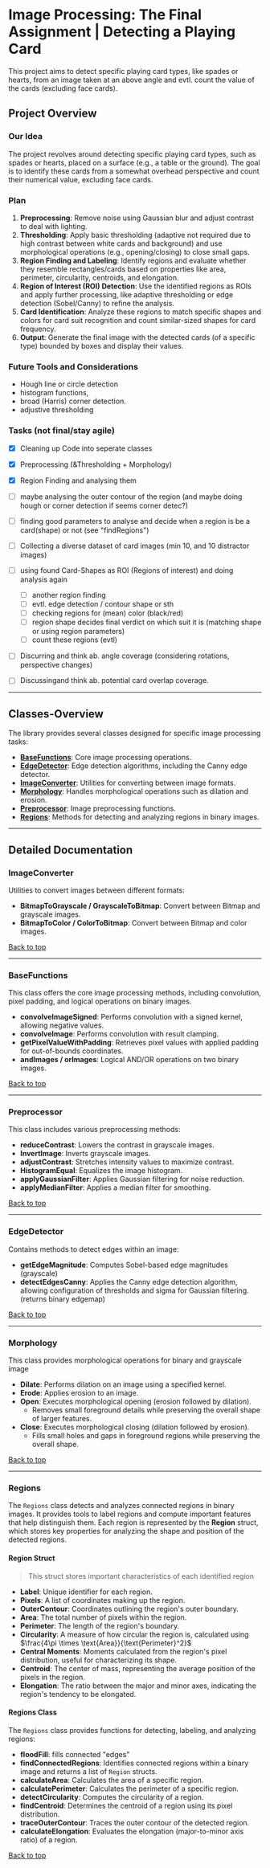# Image Processing: The Final Assignment | Detecting a Playing Card

This project aims to detect specific playing card types, like spades or hearts, from an image taken at an above angle and  evtl. count the value of the cards (excluding face cards).

## Project Overview

### Our Idea
The project revolves around detecting specific playing card types, such as spades or hearts, placed on a surface (e.g., a table or the ground). The goal is to identify these cards from a somewhat overhead perspective and count their numerical value, excluding face cards.

### Plan
1. **Preprocessing**: Remove noise using Gaussian blur and adjust contrast to deal with lighting.
2. **Thresholding**: Apply basic thresholding (adaptive not required due to high contrast between white cards and background) and use morphological operations (e.g., opening/closing) to close small gaps.
3. **Region Finding and Labeling**: Identify regions and evaluate whether they resemble rectangles/cards based on properties like area, perimeter, circularity, centroids, and elongation.
4. **Region of Interest (ROI) Detection**: Use the identified regions as ROIs and apply further processing, like adaptive thresholding or edge detection (Sobel/Canny) to refine the analysis.
5. **Card Identification**: Analyze these regions to match specific shapes and colors for card suit recognition and count similar-sized shapes for card frequency.
6. **Output**: Generate the final image with the detected cards (of a specific type) bounded by boxes and display their values.

### Future Tools and Considerations
- Hough line or circle detection
- histogram functions,
- broad (Harris) corner detection.
- adjustive thresholding

### Tasks (not final/stay agile)
- [x] Cleaning up Code into seperate classes
- [x] Preprocessing (&Thresholding + Morphology)
- [x] Region Finding and analysing them 
- [ ] maybe  analysing the outer contour of the region (and maybe doing hough or corner detection if seems corner detec?)
- [ ] finding good parameters to analyse and decide when a region is be a card(shape) or not (see "findRegions")
- [ ] Collecting a diverse dataset of card images (min 10, and 10 distractor images)
- [ ] using found Card-Shapes as ROI (Regions of interest) and doing analysis again
	- [ ] another region finding
	- [ ] evtl. edge detection / contour shape or sth
	- [ ] checking regions for (mean) color (black/red)
	- [ ] region shape decides final verdict on which suit it is (matching shape or using region parameters)
	- [ ] count these regions (evtl)
- [ ] Discurring and think ab. angle coverage (considering rotations, perspective changes)
- [ ]  Discussingand think ab. potential card overlap coverage.




---

## Classes-Overview

The library provides several classes designed for specific image processing tasks:

- [**BaseFunctions**](#basefunctions): Core image processing operations.
- [**EdgeDetector**](#edgedetector): Edge detection algorithms, including the Canny edge detector.
- [**ImageConverter**](#imageconverter): Utilities for converting between image formats.
- [**Morphology**](#morphology): Handles morphological operations such as dilation and erosion.
- [**Preprocessor**](#preprocessor): Image preprocessing functions.
- [**Regions**](#regions): Methods for detecting and analyzing regions in binary images.

---

## Detailed Documentation
### ImageConverter

Utilities to convert images between different formats:

- **BitmapToGrayscale / GrayscaleToBitmap**: Convert between Bitmap and grayscale images.
- **BitmapToColor / ColorToBitmap**: Convert between Bitmap and color images.

[Back to top](#classes-overview)

---
### BaseFunctions

This class offers the core image processing methods, including convolution, pixel padding, and logical operations on binary images.

- **convolveImageSigned**: Performs convolution with a signed kernel, allowing negative values.
- **convolveImage**: Performs convolution with result clamping.
- **getPixelValueWithPadding**: Retrieves pixel values with applied padding for out-of-bounds coordinates.
- **andImages / orImages**: Logical AND/OR operations on two binary images.

[Back to top](#classes-overview)

---
### Preprocessor

This class includes various preprocessing methods:

- **reduceContrast**: Lowers the contrast in grayscale images.
- **InvertImage**: Inverts grayscale images.
- **adjustContrast**: Stretches intensity values to maximize contrast.
- **HistogramEqual**: Equalizes the image histogram.
- **applyGaussianFilter**: Applies Gaussian filtering for noise reduction.
- **applyMedianFilter**: Applies a median filter for smoothing.

[Back to top](#classes-overview)

---

### EdgeDetector

Contains methods to detect edges within an image:

- **getEdgeMagnitude**: Computes Sobel-based edge magnitudes (grayscale)
- **detectEdgesCanny**: Applies the Canny edge detection algorithm, allowing configuration of thresholds and sigma for Gaussian filtering. (returns binary edgemap)

[Back to top](#classes-overview)

---
### Morphology

This class provides morphological operations for binary and grayscale image

- **Dilate**: Performs dilation on an image using a specified kernel.
- **Erode**: Applies erosion to an image.
- **Open**: Executes morphological opening (erosion followed by dilation).
	- Removes small foreground details while preserving the overall shape of larger features.
- **Close**: Executes morphological closing (dilation followed by erosion).
	-  Fills small holes and gaps in foreground regions while preserving the overall shape.

[Back to top](#classes-overview)

---
### Regions

The `Regions` class detects and analyzes connected regions in binary images. It provides tools to label regions and compute important features that help distinguish them. Each region is represented by the **Region** struct, which stores key properties for analyzing the shape and position of the detected regions.

#### **Region Struct**
>This struct stores important characteristics of each identified region

- **Label**: Unique identifier for each region.
- **Pixels**: A list of coordinates making up the region.
- **OuterContour**: Coordinates outlining the region's outer boundary.
- **Area**: The total number of pixels within the region.
- **Perimeter**: The length of the region's boundary.
- **Circularity**: A measure of how circular the region is, calculated using $\frac{4\pi \times \text{Area}}{\text{Perimeter}^2}$
- **Central Moments**: Moments calculated from the region's pixel distribution, useful for characterizing its shape.
- **Centroid**: The center of mass, representing the average position of the pixels in the region.
- **Elongation**: The ratio between the major and minor axes, indicating the region's tendency to be elongated.

#### **Regions Class**

The `Regions` class provides functions for detecting, labeling, and analyzing regions:
- **floodFill**: fills  connected "edges" 
- **findConnectedRegions**: Identifies connected regions within a binary image and returns a list of `Region` structs.
- **calculateArea**: Calculates the area of a specific region.
- **calculatePerimeter**: Calculates the perimeter of a specific region.
- **detectCircularity**: Computes the circularity of a region.
- **findCentroid**: Determines the centroid of a region using its pixel distribution.
- **traceOuterContour**: Traces the outer contour of the detected region.
- **calculateElongation**: Evaluates the elongation (major-to-minor axis ratio) of a region.

[Back to top](#classes-overview)
